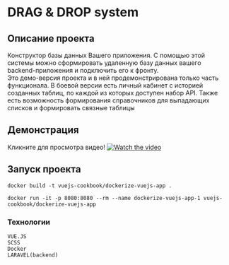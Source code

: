 # DRAG & DROP system
## Описание проекта

Конструктор базы данных Вашего приложения. С помощью этой системы можно сформировать удаленную базу данных вашего backend-приложения и подключить его к фронту.<br>
Это демо-версия проекта и в ней продемонстрирована только часть функционала. В боевой версии есть личный кабинет с историей созданных таблиц, по каждой из которых доступен набор API. Также есть возможность формирования справочников для выпадающих списков и формировать связные таблицы 

## Демонстрация
Кликните для просмотра видео!
[![Watch the video](https://user-images.githubusercontent.com/55738777/174266971-b2c80cae-2121-40c1-a0a1-e2e7551b94d9.png)](https://user-images.githubusercontent.com/55738777/174265075-b4a164ff-4d98-4f8f-b370-2c4ed3c22fa1.mp4)
## Запуск проекта
```
docker build -t vuejs-cookbook/dockerize-vuejs-app .
```
```
docker run -it -p 8080:8080 --rm --name dockerize-vuejs-app-1 vuejs-cookbook/dockerize-vuejs-app
```

### Технологии
```
VUE.JS
SCSS
Docker
LARAVEL(backend)
```
